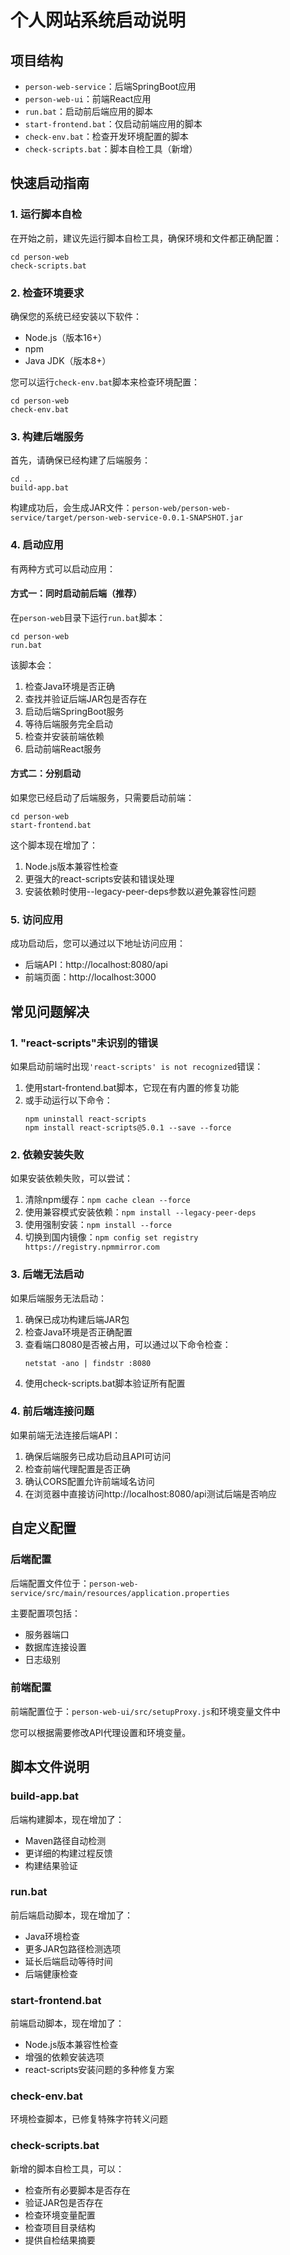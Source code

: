 # 个人网站系统启动说明

## 项目结构

- `person-web-service`：后端SpringBoot应用
- `person-web-ui`：前端React应用
- `run.bat`：启动前后端应用的脚本
- `start-frontend.bat`：仅启动前端应用的脚本
- `check-env.bat`：检查开发环境配置的脚本
- `check-scripts.bat`：脚本自检工具（新增）

## 快速启动指南

### 1. 运行脚本自检

在开始之前，建议先运行脚本自检工具，确保环境和文件都正确配置：

```
cd person-web
check-scripts.bat
```

### 2. 检查环境要求

确保您的系统已经安装以下软件：
- Node.js（版本16+）
- npm
- Java JDK（版本8+）

您可以运行`check-env.bat`脚本来检查环境配置：

```
cd person-web
check-env.bat
```

### 3. 构建后端服务

首先，请确保已经构建了后端服务：

```
cd ..
build-app.bat
```

构建成功后，会生成JAR文件：`person-web/person-web-service/target/person-web-service-0.0.1-SNAPSHOT.jar`

### 4. 启动应用

有两种方式可以启动应用：

#### 方式一：同时启动前后端（推荐）

在`person-web`目录下运行`run.bat`脚本：

```
cd person-web
run.bat
```

该脚本会：
1. 检查Java环境是否正确
2. 查找并验证后端JAR包是否存在
3. 启动后端SpringBoot服务
4. 等待后端服务完全启动
5. 检查并安装前端依赖
6. 启动前端React服务

#### 方式二：分别启动

如果您已经启动了后端服务，只需要启动前端：

```
cd person-web
start-frontend.bat
```

这个脚本现在增加了：
1. Node.js版本兼容性检查
2. 更强大的react-scripts安装和错误处理
3. 安装依赖时使用--legacy-peer-deps参数以避免兼容性问题

### 5. 访问应用

成功启动后，您可以通过以下地址访问应用：
- 后端API：http://localhost:8080/api
- 前端页面：http://localhost:3000

## 常见问题解决

### 1. "react-scripts"未识别的错误

如果启动前端时出现`'react-scripts' is not recognized`错误：

1. 使用start-frontend.bat脚本，它现在有内置的修复功能
2. 或手动运行以下命令：
   ```
   npm uninstall react-scripts
   npm install react-scripts@5.0.1 --save --force
   ```

### 2. 依赖安装失败

如果安装依赖失败，可以尝试：

1. 清除npm缓存：`npm cache clean --force`
2. 使用兼容模式安装依赖：`npm install --legacy-peer-deps`
3. 使用强制安装：`npm install --force`
4. 切换到国内镜像：`npm config set registry https://registry.npmmirror.com`

### 3. 后端无法启动

如果后端服务无法启动：

1. 确保已成功构建后端JAR包
2. 检查Java环境是否正确配置
3. 查看端口8080是否被占用，可以通过以下命令检查：
   ```
   netstat -ano | findstr :8080
   ```
4. 使用check-scripts.bat脚本验证所有配置

### 4. 前后端连接问题

如果前端无法连接后端API：

1. 确保后端服务已成功启动且API可访问
2. 检查前端代理配置是否正确
3. 确认CORS配置允许前端域名访问
4. 在浏览器中直接访问http://localhost:8080/api测试后端是否响应

## 自定义配置

### 后端配置

后端配置文件位于：`person-web-service/src/main/resources/application.properties`

主要配置项包括：
- 服务器端口
- 数据库连接设置
- 日志级别

### 前端配置

前端配置位于：`person-web-ui/src/setupProxy.js`和环境变量文件中

您可以根据需要修改API代理设置和环境变量。

## 脚本文件说明

### build-app.bat

后端构建脚本，现在增加了：
- Maven路径自动检测
- 更详细的构建过程反馈
- 构建结果验证

### run.bat

前后端启动脚本，现在增加了：
- Java环境检查
- 更多JAR包路径检测选项
- 延长后端启动等待时间
- 后端健康检查

### start-frontend.bat

前端启动脚本，现在增加了：
- Node.js版本兼容性检查
- 增强的依赖安装选项
- react-scripts安装问题的多种修复方案

### check-env.bat

环境检查脚本，已修复特殊字符转义问题

### check-scripts.bat

新增的脚本自检工具，可以：
- 检查所有必要脚本是否存在
- 验证JAR包是否存在
- 检查环境变量配置
- 检查项目目录结构
- 提供自检结果摘要 